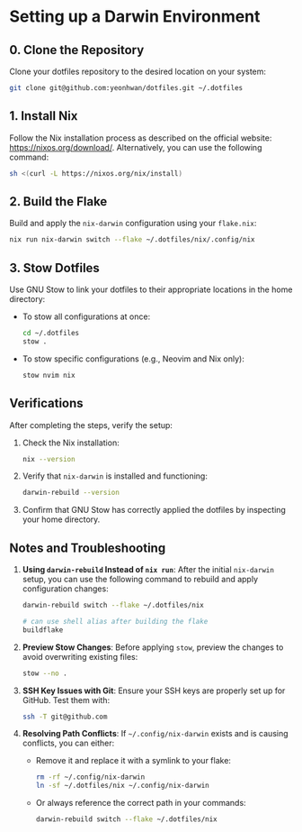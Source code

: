 # Setting up a Darwin Environment

## 0. Clone the Repository

Clone your dotfiles repository to the desired location on your system:

```bash
git clone git@github.com:yeonhwan/dotfiles.git ~/.dotfiles
```

## 1. Install Nix

Follow the Nix installation process as described on the official website: <https://nixos.org/download/>.
Alternatively, you can use the following command:

```bash
sh <(curl -L https://nixos.org/nix/install)
```

## 2. Build the Flake

Build and apply the `nix-darwin` configuration using your `flake.nix`:

```bash
nix run nix-darwin switch --flake ~/.dotfiles/nix/.config/nix
```

## 3. Stow Dotfiles

Use GNU Stow to link your dotfiles to their appropriate locations in the home directory:

- To stow all configurations at once:

  ```bash
  cd ~/.dotfiles
  stow .
  ```

- To stow specific configurations (e.g., Neovim and Nix only):

  ```bash
  stow nvim nix
  ```

## Verifications

After completing the steps, verify the setup:

1. Check the Nix installation:

   ```bash
   nix --version
   ```

2. Verify that `nix-darwin` is installed and functioning:

   ```bash
   darwin-rebuild --version
   ```

3. Confirm that GNU Stow has correctly applied the dotfiles by inspecting your home directory.

## Notes and Troubleshooting

1. **Using `darwin-rebuild` Instead of `nix run`**:
   After the initial `nix-darwin` setup, you can use the following command to rebuild and apply configuration changes:

   ```bash
   darwin-rebuild switch --flake ~/.dotfiles/nix

   # can use shell alias after building the flake
   buildflake
   ```

2. **Preview Stow Changes**:
   Before applying `stow`, preview the changes to avoid overwriting existing files:

   ```bash
   stow --no .
   ```

3. **SSH Key Issues with Git**:
   Ensure your SSH keys are properly set up for GitHub. Test them with:

   ```bash
   ssh -T git@github.com
   ```

4. **Resolving Path Conflicts**:
   If `~/.config/nix-darwin` exists and is causing conflicts, you can either:

   - Remove it and replace it with a symlink to your flake:

     ```bash
     rm -rf ~/.config/nix-darwin
     ln -sf ~/.dotfiles/nix ~/.config/nix-darwin
     ```

   - Or always reference the correct path in your commands:

     ```bash
     darwin-rebuild switch --flake ~/.dotfiles/nix
     ```
